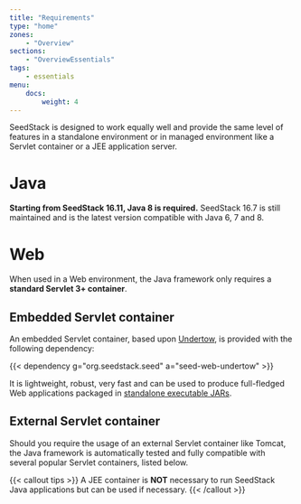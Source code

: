 ```yaml
---
title: "Requirements"
type: "home"
zones:
    - "Overview"
sections:
    - "OverviewEssentials"
tags:
    - essentials
menu:
    docs:
        weight: 4
---
```



SeedStack is designed to work equally well and provide the same level of features in a standalone environment or in
managed environment like a Servlet container or a JEE application server.<!--more-->

# Java

**Starting from SeedStack 16.11, Java 8 is required.** SeedStack 16.7 is still maintained and is the latest version
compatible with Java 6, 7 and 8.

# Web

When used in a Web environment, the Java framework only requires a **standard Servlet 3+ container**.

## Embedded Servlet container

An embedded Servlet container, based upon [Undertow](http://undertow.io), is provided with the following dependency:

{{< dependency g="org.seedstack.seed" a="seed-web-undertow" >}}

It is lightweight, robust, very fast and can be used to produce full-fledged Web applications packaged in [standalone
executable JARs](/docs/seed/maven-plugin/package).

## External Servlet container

Should you require the usage of an external Servlet container like Tomcat, the Java framework is automatically tested and
fully compatible with several popular Servlet containers, listed below.

{{< callout tips >}}
A JEE container is **NOT** necessary to run SeedStack Java applications but can be used if necessary.
{{< /callout >}}
